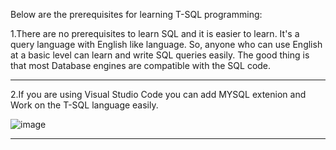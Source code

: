 Below are the prerequisites for learning T-SQL programming:

  1.There are no prerequisites to learn SQL and it is easier to learn. It's a query language with English like language. So, anyone who can use English at a basic level can learn and write SQL queries easily. The good thing is that most Database engines are compatible with the SQL code.

  ---

  2.If you are using Visual Studio Code you can add MYSQL extenion and Work on the T-SQL language easily.

![image](https://user-images.githubusercontent.com/89148778/135630259-6f39206f-4415-49f8-ae6e-fa881baf9093.png)

---

